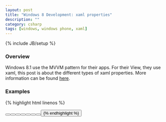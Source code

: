 ```yaml
---
layout: post
title: "Windows 8 Development: xaml properties"
description: ""
category: csharp
tags: [windows, windows phone, xaml]
---
```

{% include JB/setup %}

<!-- Overview -->
<h3>Overview</h3>

Windows 8.1 use the MVVM pattern for their apps. For their View, they use xaml, this post is about the different types of xaml properties.
More information can be found [here](http://www.volatileread.com/Wiki/Index?id=1075).

<!-- Examples -->
<h3>Examples</h3>

{% highlight html linenos %}
<!-- variable name to be used in code -->
<Button x:Name="myButton" />

<!-- background color -->
<Button Background="Blue" />

<!-- text on the button -->
<Button Content="This is the text you'll see" />

<!-- font size in pixels -->
<Button FontSize="42" />

<!-- align Left or Right -->
<Button HorizontalAlighment="Left" />

<!-- Margin <left,top,right,bottom> vs css' <top,right,bottom,left> -->
<Button Margin="0,20,0,5" />

<!-- align Top or Down -->
<Button VerticalAlighment="Top" />

<!-- Height and Width in pixels -->
<Button Height="100" Width="100" />

<!-- text to be displayed -->
<Label Text="Hello, XAML!" />

<!-- text color  -->
<Label TextColor="Aqua" />
{% endhighlight %}